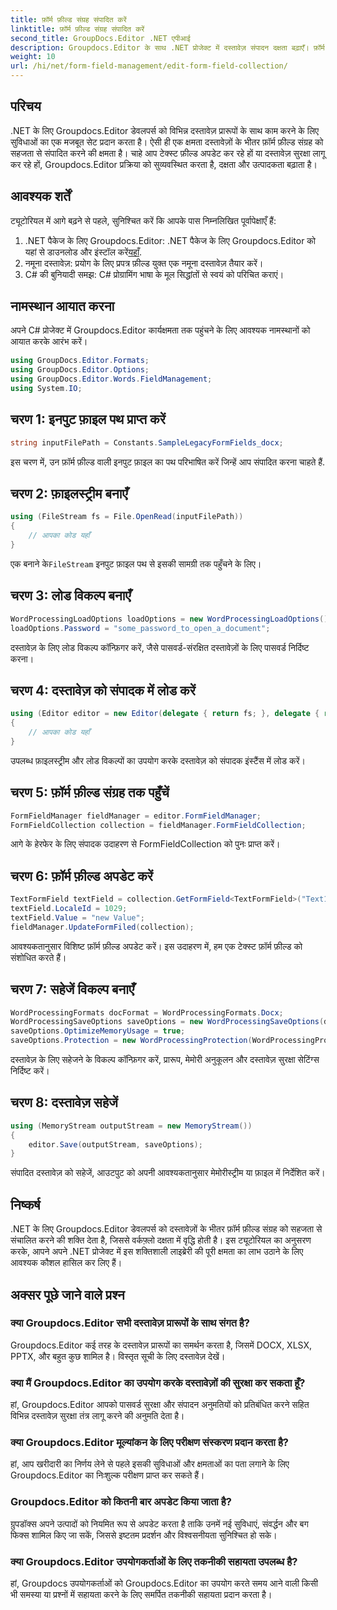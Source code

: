 ```yaml
---
title: फ़ॉर्म फ़ील्ड संग्रह संपादित करें
linktitle: फ़ॉर्म फ़ील्ड संग्रह संपादित करें
second_title: GroupDocs.Editor .NET एपीआई
description: Groupdocs.Editor के साथ .NET प्रोजेक्ट में दस्तावेज़ संपादन दक्षता बढ़ाएँ। फ़ॉर्म फ़ील्ड संग्रह को सहजता से संशोधित करें।
weight: 10
url: /hi/net/form-field-management/edit-form-field-collection/
---
```

## परिचय
.NET के लिए Groupdocs.Editor डेवलपर्स को विभिन्न दस्तावेज़ प्रारूपों के साथ काम करने के लिए सुविधाओं का एक मजबूत सेट प्रदान करता है। ऐसी ही एक क्षमता दस्तावेज़ों के भीतर फ़ॉर्म फ़ील्ड संग्रह को सहजता से संपादित करने की क्षमता है। चाहे आप टेक्स्ट फ़ील्ड अपडेट कर रहे हों या दस्तावेज़ सुरक्षा लागू कर रहे हों, Groupdocs.Editor प्रक्रिया को सुव्यवस्थित करता है, दक्षता और उत्पादकता बढ़ाता है।
## आवश्यक शर्तें
ट्यूटोरियल में आगे बढ़ने से पहले, सुनिश्चित करें कि आपके पास निम्नलिखित पूर्वापेक्षाएँ हैं:
1.  .NET पैकेज के लिए Groupdocs.Editor: .NET पैकेज के लिए Groupdocs.Editor को यहां से डाउनलोड और इंस्टॉल करें[यहाँ](https://releases.groupdocs.com/editor/net/).
2. नमूना दस्तावेज़: प्रयोग के लिए प्रपत्र फ़ील्ड युक्त एक नमूना दस्तावेज़ तैयार करें।
3. C# की बुनियादी समझ: C# प्रोग्रामिंग भाषा के मूल सिद्धांतों से स्वयं को परिचित कराएं।

## नामस्थान आयात करना
अपने C# प्रोजेक्ट में Groupdocs.Editor कार्यक्षमता तक पहुंचने के लिए आवश्यक नामस्थानों को आयात करके आरंभ करें।
```csharp
using GroupDocs.Editor.Formats;
using GroupDocs.Editor.Options;
using GroupDocs.Editor.Words.FieldManagement;
using System.IO;
```
## चरण 1: इनपुट फ़ाइल पथ प्राप्त करें
```csharp
string inputFilePath = Constants.SampleLegacyFormFields_docx;
```
इस चरण में, उन फ़ॉर्म फ़ील्ड वाली इनपुट फ़ाइल का पथ परिभाषित करें जिन्हें आप संपादित करना चाहते हैं.
## चरण 2: फ़ाइलस्ट्रीम बनाएँ
```csharp
using (FileStream fs = File.OpenRead(inputFilePath))
{
    // आपका कोड यहाँ
}
```
 एक बनाने के`FileStream` इनपुट फ़ाइल पथ से इसकी सामग्री तक पहुँचने के लिए।
## चरण 3: लोड विकल्प बनाएँ
```csharp
WordProcessingLoadOptions loadOptions = new WordProcessingLoadOptions();
loadOptions.Password = "some_password_to_open_a_document";
```
दस्तावेज़ के लिए लोड विकल्प कॉन्फ़िगर करें, जैसे पासवर्ड-संरक्षित दस्तावेज़ों के लिए पासवर्ड निर्दिष्ट करना।
## चरण 4: दस्तावेज़ को संपादक में लोड करें
```csharp
using (Editor editor = new Editor(delegate { return fs; }, delegate { return loadOptions; }))
{
    // आपका कोड यहाँ
}
```
उपलब्ध फ़ाइलस्ट्रीम और लोड विकल्पों का उपयोग करके दस्तावेज़ को संपादक इंस्टैंस में लोड करें।
## चरण 5: फ़ॉर्म फ़ील्ड संग्रह तक पहुँचें
```csharp
FormFieldManager fieldManager = editor.FormFieldManager;
FormFieldCollection collection = fieldManager.FormFieldCollection;
```
आगे के हेरफेर के लिए संपादक उदाहरण से FormFieldCollection को पुनः प्राप्त करें।
## चरण 6: फ़ॉर्म फ़ील्ड अपडेट करें
```csharp
TextFormField textField = collection.GetFormField<TextFormField>("Text1");
textField.LocaleId = 1029;
textField.Value = "new Value";
fieldManager.UpdateFormFiled(collection);
```
आवश्यकतानुसार विशिष्ट फ़ॉर्म फ़ील्ड अपडेट करें। इस उदाहरण में, हम एक टेक्स्ट फ़ॉर्म फ़ील्ड को संशोधित करते हैं।
## चरण 7: सहेजें विकल्प बनाएँ
```csharp
WordProcessingFormats docFormat = WordProcessingFormats.Docx;
WordProcessingSaveOptions saveOptions = new WordProcessingSaveOptions(docFormat);
saveOptions.OptimizeMemoryUsage = true;
saveOptions.Protection = new WordProcessingProtection(WordProcessingProtectionType.AllowOnlyFormFields, "write_password");
```
दस्तावेज़ के लिए सहेजने के विकल्प कॉन्फ़िगर करें, प्रारूप, मेमोरी अनुकूलन और दस्तावेज़ सुरक्षा सेटिंग्स निर्दिष्ट करें।
## चरण 8: दस्तावेज़ सहेजें
```csharp
using (MemoryStream outputStream = new MemoryStream())
{
    editor.Save(outputStream, saveOptions);
}
```
संपादित दस्तावेज़ को सहेजें, आउटपुट को अपनी आवश्यकतानुसार मेमोरीस्ट्रीम या फ़ाइल में निर्देशित करें।

## निष्कर्ष
.NET के लिए Groupdocs.Editor डेवलपर्स को दस्तावेज़ों के भीतर फ़ॉर्म फ़ील्ड संग्रह को सहजता से संचालित करने की शक्ति देता है, जिससे वर्कफ़्लो दक्षता में वृद्धि होती है। इस ट्यूटोरियल का अनुसरण करके, आपने अपने .NET प्रोजेक्ट में इस शक्तिशाली लाइब्रेरी की पूरी क्षमता का लाभ उठाने के लिए आवश्यक कौशल हासिल कर लिए हैं।

## अक्सर पूछे जाने वाले प्रश्न
### क्या Groupdocs.Editor सभी दस्तावेज़ प्रारूपों के साथ संगत है?
Groupdocs.Editor कई तरह के दस्तावेज़ प्रारूपों का समर्थन करता है, जिसमें DOCX, XLSX, PPTX, और बहुत कुछ शामिल है। विस्तृत सूची के लिए दस्तावेज़ देखें।
### क्या मैं Groupdocs.Editor का उपयोग करके दस्तावेज़ों की सुरक्षा कर सकता हूँ?
हां, Groupdocs.Editor आपको पासवर्ड सुरक्षा और संपादन अनुमतियों को प्रतिबंधित करने सहित विभिन्न दस्तावेज़ सुरक्षा तंत्र लागू करने की अनुमति देता है।
### क्या Groupdocs.Editor मूल्यांकन के लिए परीक्षण संस्करण प्रदान करता है?
हां, आप खरीदारी का निर्णय लेने से पहले इसकी सुविधाओं और क्षमताओं का पता लगाने के लिए Groupdocs.Editor का निःशुल्क परीक्षण प्राप्त कर सकते हैं।
### Groupdocs.Editor को कितनी बार अपडेट किया जाता है?
ग्रुपडॉक्स अपने उत्पादों को नियमित रूप से अपडेट करता है ताकि उनमें नई सुविधाएं, संवर्द्धन और बग फिक्स शामिल किए जा सकें, जिससे इष्टतम प्रदर्शन और विश्वसनीयता सुनिश्चित हो सके।
### क्या Groupdocs.Editor उपयोगकर्ताओं के लिए तकनीकी सहायता उपलब्ध है?
हां, Groupdocs उपयोगकर्ताओं को Groupdocs.Editor का उपयोग करते समय आने वाली किसी भी समस्या या प्रश्नों में सहायता करने के लिए समर्पित तकनीकी सहायता प्रदान करता है।
